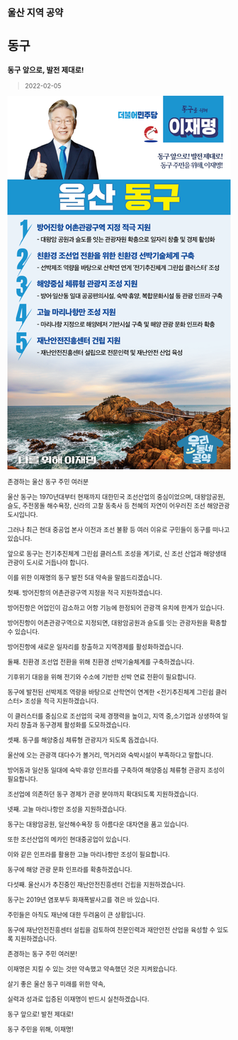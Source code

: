 ## 울산 지역 공약

# 동구

### 동구 앞으로, 발전 제대로!
> 2022-02-05

![동구 지역공약](./005_007_002.png)

존경하는 울산 동구 주민 여러분

 

울산 동구는 1970년대부터 현재까지 대한민국 조선산업의 중심이었으며, 대왕암공원, 슬도, 주전몽돌 해수욕장, 신라의 고찰 동축사 등 천혜의 자연이 어우러진 조선 해양관광도시입니다. 

그러나 최근 현대 중공업 본사 이전과 조선 불황 등 여러 이유로 구민들이 동구를 떠나고 있습니다.

앞으로 동구는 전기추진체계 그린쉽 클러스트 조성을 계기로, 신 조선 산업과 해양생태관광이 도시로 거듭나야 합니다.

 

이를 위한 이재명의 동구 발전 5대 약속을 말씀드리겠습니다.

 

 

첫째. 방어진항의 어촌관광구역 지정을 적극 지원하겠습니다.

 

방어진항은 어업인이 감소하고 어항 기능에 한정되어 관광객 유치에 한계가 있습니다. 

방어진항이 어촌관광구역으로 지정되면,  대왕암공원과 슬도를 잇는 관광자원을 확충할 수 있습니다. 

방어진항에 새로운 일자리를 창출하고 지역경제를 활성화하겠습니다.  

 

둘째. 친환경 조선업 전환을 위해 친환경 선박기술체계를 구축하겠습니다.

 

기후위기 대응을 위해 전기와 수소에 기반한 선박 연료 전환이 필요합니다.  

동구에 발전된 선박제조 역량을 바탕으로 산학연이 연계한  <전기추진체계 그린쉽 클러스터> 조성을 적극 지원하겠습니다.

이 클러스터를 중심으로 조선업의 국제 경쟁력을 높이고, 지역 중,소기업과 상생하여 일자리 창출과 동구경제 활성화를 도모하겠습니다.

 

셋째. 동구를 해양중심 체류형 관광지가 되도록 돕겠습니다. 

 

울산에 오는 관광객 대다수가 볼거리, 먹거리와 숙박시설이 부족하다고 말합니다.  

방어동과 일산동 일대에 숙박·휴양 인프라를 구축하여 해양중심 체류형 관광지 조성이 필요합니다. 

조선업에 의존하던 동구 경제가 관광 분야까지 확대되도록 지원하겠습니다.

 

넷째. 고늘 마리나항만 조성을 지원하겠습니다.

 

동구는 대왕암공원, 일산해수욕장 등 아름다운 대자연을 품고 있습니다. 

또한 조선산업의 메카인 현대중공업이 있습니다. 

이와 같은 인프라를 활용한 고늘 마리나항만 조성이 필요합니다. 

동구에 해양 관광 문화 인프라를 확충하겠습니다.

 

다섯째. 울산시가 추진중인 재난안전진흥센터 건립을 지원하겠습니다.

 

동구는 2019년 염포부두 화재폭발사고를 겪은 바 있습니다. 

주민들은 아직도 재난에 대한 두려움이 큰 상황입니다.

동구에 재난안전진흥센터 설립을 검토하여 전문인력과 재안안전 산업을 육성할 수 있도록 지원하겠습니다.

 

 

존경하는 동구 주민 여러분!

 

이재명은 지킬 수 있는 것만 약속했고 약속했던 것은 지켜왔습니다.

살기 좋은 울산 동구 미래를 위한 약속,

실력과 성과로 입증된 이재명이 반드시 실천하겠습니다.

 

동구 앞으로! 발전 제대로! 

동구 주민을 위해, 이재명! 